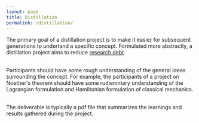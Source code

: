 ```yaml
---
layout: page
title: Distillation
permalink: /distillation/
---
```


The primary goal of a distillation project is to make it easier for subsequent generations to undertand a specific concept. 
Formulated more abstractly, a distillation project aims to reduce [research debt](https://distill.pub/2017/research-debt/). <br><br>

Participants should have some rough understanding of the general ideas surrounding the concept. For example, the participants of 
a project on Noether's theorem should have some rudiemntary understanding of the Lagrangian formulation and Hamiltonian formulation of classical mechanics. <br><br>

The deliverable is typically a pdf file that summarizes the learnings and results gathered during the project. 
